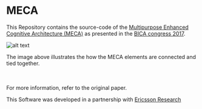 # MECA
This Repository contains the source-code of the [Multipurpose Enhanced Cognitive Architecture (MECA)](https://doi.org/10.1016/j.bica.2017.09.006) as presented in the [BICA congress 2017](http://bica2017.bicasociety.org/).


![alt text](https://github.com/CST-Group/MECA/blob/master/imgs/MECA.png "Topology of the MECA architecture")

The image above illustrates the how the MECA elements are connected and tied together.

<br />
<br />
For more information, refer to the original paper.

This Software was developed in a partnership with [Ericsson Research](https://github.com/EricssonResearch)

